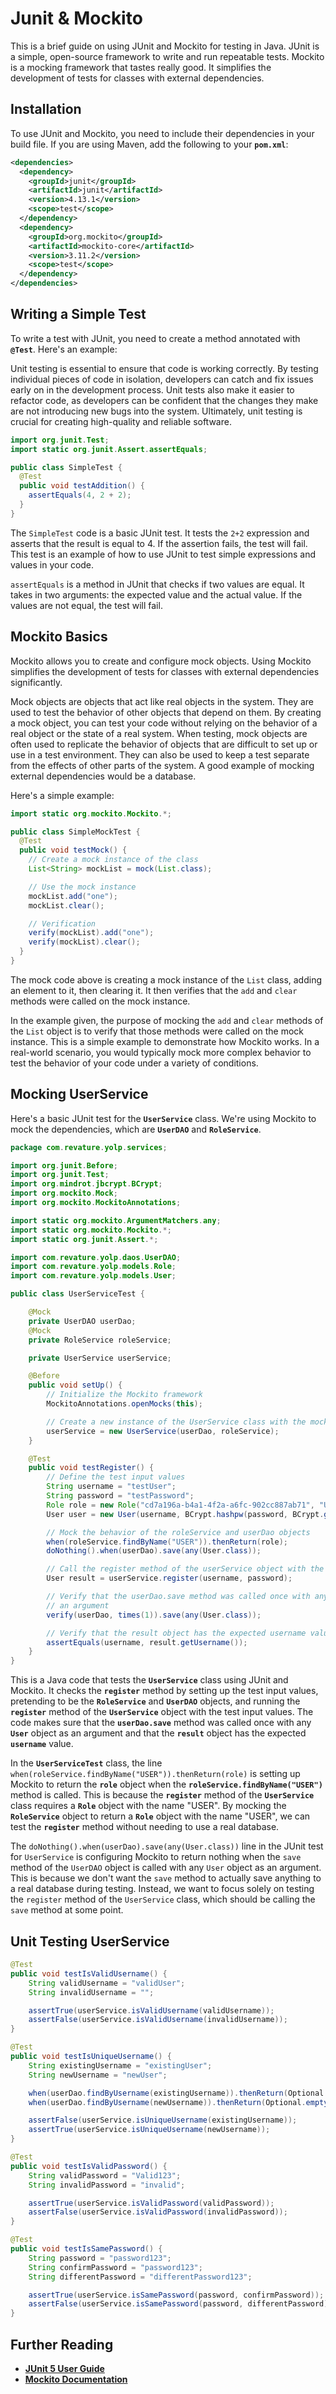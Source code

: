 # Junit & Mockito

This is a brief guide on using JUnit and Mockito for testing in Java. JUnit is a simple, open-source framework to write and run repeatable tests. Mockito is a mocking framework that tastes really good. It simplifies the development of tests for classes with external dependencies.

## **Installation**

To use JUnit and Mockito, you need to include their dependencies in your build file. If you are using Maven, add the following to your **`pom.xml`**:

```xml
<dependencies>
  <dependency>
    <groupId>junit</groupId>
    <artifactId>junit</artifactId>
    <version>4.13.1</version>
    <scope>test</scope>
  </dependency>
  <dependency>
    <groupId>org.mockito</groupId>
    <artifactId>mockito-core</artifactId>
    <version>3.11.2</version>
    <scope>test</scope>
  </dependency>
</dependencies>
```

## **Writing a Simple Test**

To write a test with JUnit, you need to create a method annotated with **`@Test`**. Here's an example:

Unit testing is essential to ensure that code is working correctly. By testing individual pieces of code in isolation, developers can catch and fix issues early on in the development process. Unit tests also make it easier to refactor code, as developers can be confident that the changes they make are not introducing new bugs into the system. Ultimately, unit testing is crucial for creating high-quality and reliable software.

```java
import org.junit.Test;
import static org.junit.Assert.assertEquals;

public class SimpleTest {
  @Test
  public void testAddition() {
    assertEquals(4, 2 + 2);
  }
}
```

The `SimpleTest` code is a basic JUnit test. It tests the `2+2` expression and asserts that the result is equal to 4. If the assertion fails, the test will fail. This test is an example of how to use JUnit to test simple expressions and values in your code.

`assertEquals` is a method in JUnit that checks if two values are equal. It takes in two arguments: the expected value and the actual value. If the values are not equal, the test will fail.

## **Mockito Basics**

Mockito allows you to create and configure mock objects. Using Mockito simplifies the development of tests for classes with external dependencies significantly.

Mock objects are objects that act like real objects in the system. They are used to test the behavior of other objects that depend on them. By creating a mock object, you can test your code without relying on the behavior of a real object or the state of a real system. When testing, mock objects are often used to replicate the behavior of objects that are difficult to set up or use in a test environment. They can also be used to keep a test separate from the effects of other parts of the system. A good example of mocking external dependencies would be a database.

Here's a simple example:

```java
import static org.mockito.Mockito.*;

public class SimpleMockTest {
  @Test
  public void testMock() {
    // Create a mock instance of the class
    List<String> mockList = mock(List.class);

    // Use the mock instance
    mockList.add("one");
    mockList.clear();

    // Verification
    verify(mockList).add("one");
    verify(mockList).clear();
  }
}
```

The mock code above is creating a mock instance of the `List` class, adding an element to it, then clearing it. It then verifies that the `add` and `clear` methods were called on the mock instance.

In the example given, the purpose of mocking the `add` and `clear` methods of the `List` object is to verify that those methods were called on the mock instance. This is a simple example to demonstrate how Mockito works. In a real-world scenario, you would typically mock more complex behavior to test the behavior of your code under a variety of conditions.

## **Mocking UserService**

Here's a basic JUnit test for the **`UserService`** class. We're using Mockito to mock the dependencies, which are **`UserDAO`** and **`RoleService`**.

```java
package com.revature.yolp.services;

import org.junit.Before;
import org.junit.Test;
import org.mindrot.jbcrypt.BCrypt;
import org.mockito.Mock;
import org.mockito.MockitoAnnotations;

import static org.mockito.ArgumentMatchers.any;
import static org.mockito.Mockito.*;
import static org.junit.Assert.*;

import com.revature.yolp.daos.UserDAO;
import com.revature.yolp.models.Role;
import com.revature.yolp.models.User;

public class UserServiceTest {

    @Mock
    private UserDAO userDao;
    @Mock
    private RoleService roleService;

    private UserService userService;

    @Before
    public void setUp() {
        // Initialize the Mockito framework
        MockitoAnnotations.openMocks(this);

        // Create a new instance of the UserService class with the mocked dependencies
        userService = new UserService(userDao, roleService);
    }

    @Test
    public void testRegister() {
        // Define the test input values
        String username = "testUser";
        String password = "testPassword";
        Role role = new Role("cd7a196a-b4a1-4f2a-a6fc-902cc887ab71", "USER");
        User user = new User(username, BCrypt.hashpw(password, BCrypt.gensalt()), role.getId());

        // Mock the behavior of the roleService and userDao objects
        when(roleService.findByName("USER")).thenReturn(role);
        doNothing().when(userDao).save(any(User.class));

        // Call the register method of the userService object with the test input values
        User result = userService.register(username, password);

        // Verify that the userDao.save method was called once with any User object as
        // an argument
        verify(userDao, times(1)).save(any(User.class));

        // Verify that the result object has the expected username value
        assertEquals(username, result.getUsername());
    }
}
```

This is a Java code that tests the **`UserService`** class using JUnit and Mockito. It checks the **`register`** method by setting up the test input values, pretending to be the **`RoleService`** and **`UserDAO`** objects, and running the **`register`** method of the **`UserService`** object with the test input values. The code makes sure that the **`userDao.save`** method was called once with any **`User`** object as an argument and that the **`result`** object has the expected **`username`** value.

In the **`UserServiceTest`** class, the line `when(roleService.findByName("USER")).thenReturn(role)` is setting up Mockito to return the **`role`** object when the **`roleService.findByName("USER")`** method is called. This is because the **`register`** method of the **`UserService`** class requires a **`Role`** object with the name "USER". By mocking the **`RoleService`** object to return a **`Role`** object with the name "USER", we can test the **`register`** method without needing to use a real database.

The `doNothing().when(userDao).save(any(User.class))` line in the JUnit test for `UserService` is configuring Mockito to return nothing when the `save` method of the `UserDAO` object is called with any `User` object as an argument. This is because we don't want the `save` method to actually save anything to a real database during testing. Instead, we want to focus solely on testing the `register` method of the `UserService` class, which should be calling the `save` method at some point.

## Unit Testing UserService

```java
@Test
public void testIsValidUsername() {
    String validUsername = "validUser";
    String invalidUsername = "";

    assertTrue(userService.isValidUsername(validUsername));
    assertFalse(userService.isValidUsername(invalidUsername));
}

@Test
public void testIsUniqueUsername() {
    String existingUsername = "existingUser";
    String newUsername = "newUser";

    when(userDao.findByUsername(existingUsername)).thenReturn(Optional.of(new User()));
    when(userDao.findByUsername(newUsername)).thenReturn(Optional.empty());

    assertFalse(userService.isUniqueUsername(existingUsername));
    assertTrue(userService.isUniqueUsername(newUsername));
}

@Test
public void testIsValidPassword() {
    String validPassword = "Valid123";
    String invalidPassword = "invalid";

    assertTrue(userService.isValidPassword(validPassword));
    assertFalse(userService.isValidPassword(invalidPassword));
}

@Test
public void testIsSamePassword() {
    String password = "password123";
    String confirmPassword = "password123";
    String differentPassword = "differentPassword123";

    assertTrue(userService.isSamePassword(password, confirmPassword));
    assertFalse(userService.isSamePassword(password, differentPassword));
}
```

## **Further Reading**

- **[JUnit 5 User Guide](https://junit.org/junit5/docs/current/user-guide/)**
- **[Mockito Documentation](https://site.mockito.org/)**
